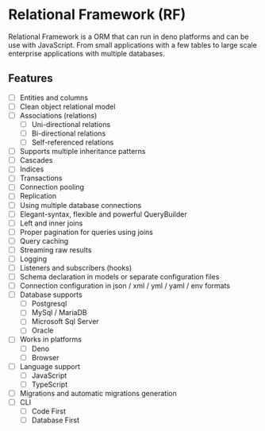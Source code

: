 # Relational Framework (RF)

Relational Framework is a ORM that can run in deno platforms and can be use with JavaScript. From small applications with a few tables
to large scale enterprise applications with multiple databases.

## Features

- [ ] Entities and columns
- [ ] Clean object relational model
- [ ] Associations (relations)
  - [ ] Uni-directional relations
  - [ ] Bi-directional relations
  - [ ] Self-referenced relations
- [ ] Supports multiple inheritance patterns
- [ ] Cascades
- [ ] Indices
- [ ] Transactions
- [ ] Connection pooling
- [ ] Replication
- [ ] Using multiple database connections
- [ ] Elegant-syntax, flexible and powerful QueryBuilder
- [ ] Left and inner joins
- [ ] Proper pagination for queries using joins
- [ ] Query caching
- [ ] Streaming raw results
- [ ] Logging
- [ ] Listeners and subscribers (hooks)
- [ ] Schema declaration in models or separate configuration files
- [ ] Connection configuration in json / xml / yml / yaml / env formats
- [ ] Database supports
  - [ ] Postgresql
  - [ ] MySql / MariaDB
  - [ ] Microsoft Sql Server
  - [ ] Oracle
- [ ] Works in platforms
  - [ ] Deno
  - [ ] Browser
- [ ] Language support
  - [ ] JavaScript
  - [ ] TypeScript
- [ ] Migrations and automatic migrations generation
- [ ] CLI
  - [ ] Code First
  - [ ] Database First

